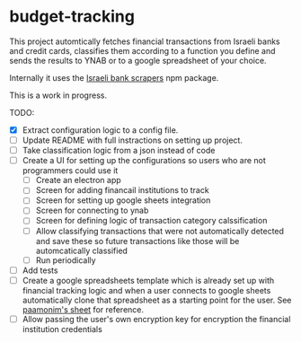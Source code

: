 # budget-tracking
This project automtically fetches financial transactions from Israeli banks and credit cards, classifies them according to a function you define and sends the results to YNAB or to a google spreadsheet of your choice.

Internally it uses the [Israeli bank scrapers](https://github.com/eshaham/israeli-bank-scrapers) npm package.

This is a work in progress. 

TODO:

- [x] Extract configuration logic to a config file.
- [ ] Update README with full instractions on setting up project.
- [ ] Take classification logic from a json instead of code
- [ ] Create a UI for setting up the configurations so users who are not programmers could use it
   - [ ] Create an electron app
   - [ ] Screen for adding financail institutions to track
   - [ ] Screen for setting up google sheets integration
   - [ ] Screen for connecting to ynab
   - [ ] Screen for defining logic of transaction category calssification
   - [ ] Allow classifying transactions that were not automatically detected and save these so future transactions like those will be automcatically classified
   - [ ] Run periodically
- [ ] Add tests
- [ ] Create a google spreadsheets template which is already set up with financial tracking logic and when a user connects to google sheets automatically clone that spreadsheet as a starting point for the user. See [paamonim's sheet](https://docs.google.com/spreadsheets/d/11yMAvBwtvlPzA855q8BPRMrjrdAUBsd4HKA7km1-LG0/edit?usp=sharing) for reference.
- [ ] Allow passing the user's own encryption key for encryption the financial institution credentials
